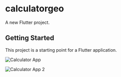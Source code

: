 # calculatorgeo

A new Flutter project.

## Getting Started

This project is a starting point for a Flutter application.

![Calculator App](https://github.com/GeorgeYoussef27/Calculator-App-using-Flutter/assets/117766890/965b0ccd-0c73-461d-adda-daa18a13db71)

![Calculator App 2](https://github.com/GeorgeYoussef27/Calculator-App-using-Flutter/assets/117766890/d6ee6f62-b537-4dac-bb2b-cc3ab54d77f9)
